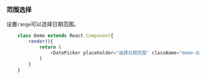 ### 范围选择
设置```range```可以选择日期范围。
```javascript
    class Demo extends React.Component{
        render(){
            return (
                <DatePicker placeholder="选择日期范围" className="demo-datepicker-input" range/>
            )
        }
    }
```